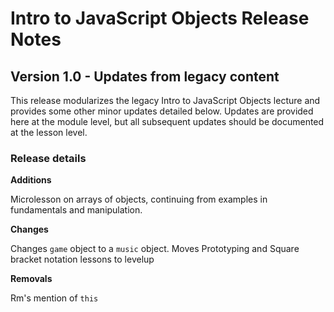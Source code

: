 <h1>
  <span class="headline">Intro to JavaScript Objects</span>
  <span class="subhead">Release Notes</span>
</h1>

## Version 1.0 - Updates from legacy content

This release modularizes the legacy Intro to JavaScript Objects lecture and provides some other minor updates detailed below. Updates are provided here at the module level, but all subsequent updates should be documented at the lesson level.

### Release details

**Additions**

Microlesson on arrays of objects, continuing from examples in fundamentals and manipulation. 

**Changes**

Changes `game` object to a `music` object. 
Moves Prototyping and Square bracket notation lessons to levelup

**Removals**

Rm's mention of `this`
